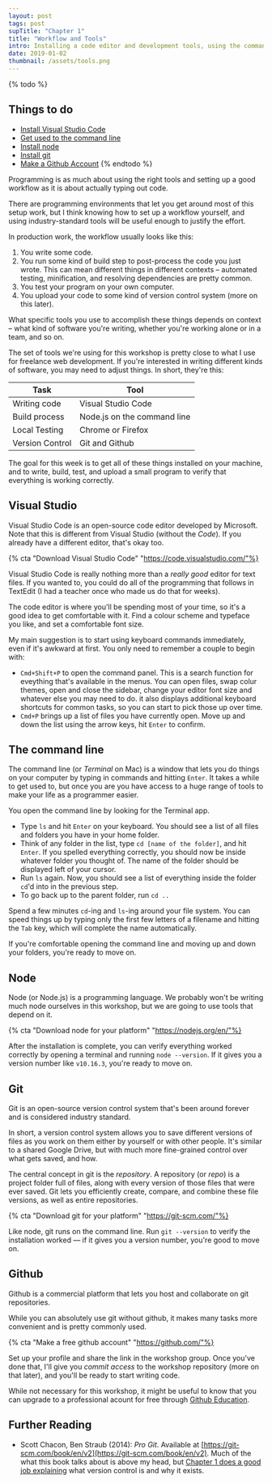 ```yaml
---
layout: post
tags: post
supTitle: "Chapter 1"
title: "Workflow and Tools"
intro: Installing a code editor and development tools, using the command line, setting up a Github account.
date: 2019-01-02
thumbnail: /assets/tools.png
---
```


{% todo %}

## Things to do
- [Install Visual Studio Code](#visual-studio)
- [Get used to the command line](#the-command-line)
- [Install node](#node)
- [Install git](#git)
- [Make a Github Account](#github)
{% endtodo %}

Programming is as much about using the right tools and setting up a good workflow as it is about actually typing out code.

There are programming environments that let you get around most of this setup work, but I think knowing how to set up a workflow yourself, and using industry-standard tools will be useful enough to justify the effort.

In production work, the workflow usually looks like this:

1. You write some code.
2. You run some kind of build step to post-process the code you just wrote. This can mean different things in different contexts – automated testing, minification, and resolving dependencies are pretty common.
3. You test your program on your own computer.
4. You upload your code to some kind of version control system (more on this later).

What specific tools you use to accomplish these things depends on context – what kind of software you're writing, whether you're working alone or in a team, and so on. 

The set of tools we're using for this workshop is pretty close to what I use for freelance web development. If you're interested in writing different kinds of software, you may need to adjust things. In short, they're this:

|Task|Tool|
|----|----|
|Writing code|Visual Studio Code|
|Build process|Node.js on the command line|
|Local Testing|Chrome or Firefox|
|Version Control|Git and Github|

The goal for this week is to get all of these things installed on your machine, and to write, build, test, and upload a small program to verify that everything is working correctly.


## Visual Studio

Visual Studio Code is an open-source code editor developed by Microsoft. Note that this is different from Visual Studio (without the *Code*). If you already have a different editor, that's okay too.

{% cta "Download Visual Studio Code" "https://code.visualstudio.com/"%}

Visual Studio Code is really nothing more than a *really good* editor for text files. If you wanted to, you could do all of the programming that follows in TextEdit (I had a teacher once who made us do that for weeks).

The code editor is where you'll be spending most of your time, so it's a good idea to get comfortable with it. Find a colour scheme and typeface you like, and set a comfortable font size.

My main suggestion is to start using keyboard commands immediately, even if it's awkward at first. You only need to remember a couple to begin with:

- ```Cmd+Shift+P``` to open the command panel. This is a search function for eveything that's available in the menus. You can open files, swap colur themes, open and close the sidebar, change your editor font size and whatever else you may need to do. it also displays additional keyboard shortcuts for common tasks, so you can start to pick those up over time.
- ```Cmd+P``` brings up a list of files you have currently open. Move up and down the list using the arrow keys, hit ```Enter``` to confirm.

## The command line

The command line (or *Terminal* on Mac) is a window that lets you do things on your computer by typing in commands and hitting ```Enter```. It takes a while to get used to, but once you are you have access to a huge range of tools to make your life as a programmer easier.

You open the command line by looking for the Terminal app.

- Type ```ls``` and hit ```Enter``` on your keyboard. You should see a list of all files and folders you have in your home folder.
- Think of any folder in the list, type ```cd [name of the folder]```, and hit ```Enter```. If you spelled everything correctly, you should now be inside whatever folder you thought of. The name of the folder should be displayed left of your cursor.
- Run ```ls``` again. Now, you should see a list of everything inside the folder ```cd```'d into in the previous step.
- To go back up to the parent folder, run ```cd ..``` 

Spend a few minutes ```cd```-ing and ```ls```-ing around your file system. You can speed things up by typing only the first few letters of a filename and hitting the ```Tab``` key, which will complete the name automatically.

If you're comfortable opening the command line and moving up and down your folders, you're ready to move on.

## Node
Node (or Node.js) is a programming language. We probably won't be writing much node ourselves in this workshop, but we are going to use tools that depend on it.

{% cta "Download node for your platform" "https://nodejs.org/en/"%}

 After the installation is complete, you can verify everything worked correctly by opening a terminal and running ```node --version```. If it gives you a version number like ```v10.16.3```, you're ready to move on.


## Git

Git is an open-source version control system that's been around forever and is considered industry standard.

In short, a version control system allows you to save different versions of files as you work on them either by yourself or with other people. It's similar to a shared Google Drive, but with much more fine-grained control over what gets saved, and how.

The central concept in git is the *repository*. A repository (or *repo*) is a project folder full of files, along with every version of those files that were ever saved. Git lets you efficiently create, compare, and combine these file versions, as well as entire repositories. 

{% cta "Download git for your platform" "https://git-scm.com/"%}

Like node, git runs on the command line. Run ```git --version``` to verify the installation worked — if it gives you a version number, you're good to move on.

## Github

Github is a commercial platform that lets you host and collaborate on git repositories. 

While you can absolutely use git without github, it makes many tasks more convenient and is pretty commonly used.

{% cta "Make a free github account" "https://github.com/"%}

Set up your profile and share the link in the workshop group. Once you've done that, I'll give you *commit access* to the workshop repository (more on that later), and you'll be ready to start writing code.

While not necessary for this workshop, it might be useful to know that you can upgrade to a professional acount for free through [Github Education](https://education.github.com/students).

## Further Reading
- Scott Chacon, Ben Straub (2014): *Pro Git*. Available at [https://git-scm.com/book/en/v2](https://git-scm.com/book/en/v2). Much of the what this book talks about is above my head, but [Chapter 1 does a good job explaining](https://git-scm.com/book/en/v2/Getting-Started-About-Version-Control) what version control is and why it exists.

<!-- ## Set up workshop repository
- Open the command line and navigate to a place in your filesystem where you'd like to keep the files for this workshop
- ```git clone https://github.com/awesomephant/ucw-exercises.git```
- ```cd ucw-exercises```
- ```npm install```

## Exercises
You're good to go!

[go here](/exercises/chapter-1)

 -->